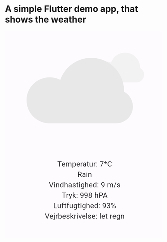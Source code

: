 # A simple Flutter demo app, that shows the weather
![showcase_image](https://github.com/varsan-g/WeatherApp/blob/master/Showcase.png)
